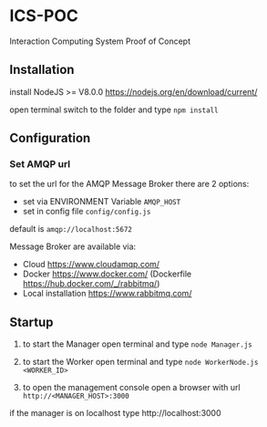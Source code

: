# ICS-POC
Interaction Computing System Proof of Concept


## Installation
install NodeJS >= V8.0.0 https://nodejs.org/en/download/current/

open terminal switch to the folder and type `npm install`

## Configuration

### Set AMQP url

to set the url for the AMQP Message Broker there are 2 options:

- set via ENVIRONMENT Variable `AMQP_HOST`
- set in config file `config/config.js`

default is `amqp://localhost:5672`

Message Broker are available via:
- Cloud https://www.cloudamqp.com/
- Docker https://www.docker.com/ (Dockerfile https://hub.docker.com/_/rabbitmq/)
- Local installation https://www.rabbitmq.com/

## Startup

1) to start the Manager open terminal and type `node Manager.js`

2) to start the Worker open terminal and type `node WorkerNode.js <WORKER_ID>`

3) to open the management console open a browser with url `http://<MANAGER_HOST>:3000`

if the manager is on localhost type http://localhost:3000